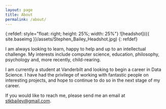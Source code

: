 ```yaml
---
layout: page
title: About
permalink: /about/
---
```



{:refdef: style="float: right; height: 25%; width: 25%"}
![headshot]({{ site.baseimg }}/assets/Stephen_Bailey_Headshot.jpg)
{: refdef} 

I am always looking to learn, happy to help and up to an intellectual challenge. My interests include computer science, education, philosophy, psychology and, more recently, child-rearing. 

I am currently a student at Vanderbilt and looking to begin a career in Data Science. I have had the privilege of working with fantastic people on interesting projects, and hope to continue to do so in the next stage of my career. 

If you would like to reach me, please send me an email at [stkbailey@gmail.com](mailto:stkbailey@gmail.com).
